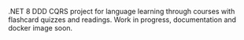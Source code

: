 .NET 8 DDD CQRS project for language learning through courses with flashcard quizzes and readings. Work in progress, documentation and docker image soon.
